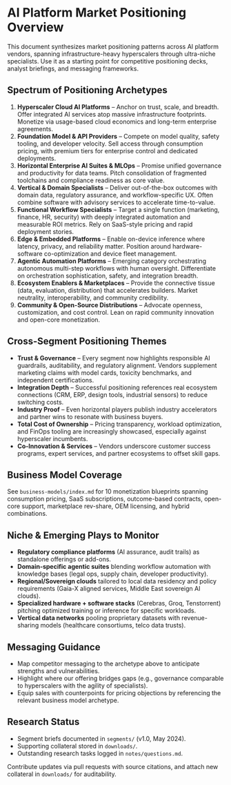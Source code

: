 # AI Platform Market Positioning Overview

This document synthesizes market positioning patterns across AI platform vendors, spanning infrastructure-heavy hyperscalers through ultra-niche specialists. Use it as a starting point for competitive positioning decks, analyst briefings, and messaging frameworks.

## Spectrum of Positioning Archetypes

1. **Hyperscaler Cloud AI Platforms** – Anchor on trust, scale, and breadth. Offer integrated AI services atop massive infrastructure footprints. Monetize via usage-based cloud economics and long-term enterprise agreements.
2. **Foundation Model & API Providers** – Compete on model quality, safety tooling, and developer velocity. Sell access through consumption pricing, with premium tiers for enterprise control and dedicated deployments.
3. **Horizontal Enterprise AI Suites & MLOps** – Promise unified governance and productivity for data teams. Pitch consolidation of fragmented toolchains and compliance readiness as core value.
4. **Vertical & Domain Specialists** – Deliver out-of-the-box outcomes with domain data, regulatory assurance, and workflow-specific UX. Often combine software with advisory services to accelerate time-to-value.
5. **Functional Workflow Specialists** – Target a single function (marketing, finance, HR, security) with deeply integrated automation and measurable ROI metrics. Rely on SaaS-style pricing and rapid deployment stories.
6. **Edge & Embedded Platforms** – Enable on-device inference where latency, privacy, and reliability matter. Position around hardware-software co-optimization and device fleet management.
7. **Agentic Automation Platforms** – Emerging category orchestrating autonomous multi-step workflows with human oversight. Differentiate on orchestration sophistication, safety, and integration breadth.
8. **Ecosystem Enablers & Marketplaces** – Provide the connective tissue (data, evaluation, distribution) that accelerates builders. Market neutrality, interoperability, and community credibility.
9. **Community & Open-Source Distributions** – Advocate openness, customization, and cost control. Lean on rapid community innovation and open-core monetization.

## Cross-Segment Positioning Themes

- **Trust & Governance** – Every segment now highlights responsible AI guardrails, auditability, and regulatory alignment. Vendors supplement marketing claims with model cards, toxicity benchmarks, and independent certifications.
- **Integration Depth** – Successful positioning references real ecosystem connections (CRM, ERP, design tools, industrial sensors) to reduce switching costs.
- **Industry Proof** – Even horizontal players publish industry accelerators and partner wins to resonate with business buyers.
- **Total Cost of Ownership** – Pricing transparency, workload optimization, and FinOps tooling are increasingly showcased, especially against hyperscaler incumbents.
- **Co-Innovation & Services** – Vendors underscore customer success programs, expert services, and partner ecosystems to offset skill gaps.

## Business Model Coverage

See `business-models/index.md` for 10 monetization blueprints spanning consumption pricing, SaaS subscriptions, outcome-based contracts, open-core support, marketplace rev-share, OEM licensing, and hybrid combinations.

## Niche & Emerging Plays to Monitor

- **Regulatory compliance platforms** (AI assurance, audit trails) as standalone offerings or add-ons.
- **Domain-specific agentic suites** blending workflow automation with knowledge bases (legal ops, supply chain, developer productivity).
- **Regional/Sovereign clouds** tailored to local data residency and policy requirements (Gaia-X aligned services, Middle East sovereign AI clouds).
- **Specialized hardware + software stacks** (Cerebras, Groq, Tenstorrent) pitching optimized training or inference for specific workloads.
- **Vertical data networks** pooling proprietary datasets with revenue-sharing models (healthcare consortiums, telco data trusts).

## Messaging Guidance

- Map competitor messaging to the archetype above to anticipate strengths and vulnerabilities.
- Highlight where our offering bridges gaps (e.g., governance comparable to hyperscalers with the agility of specialists).
- Equip sales with counterpoints for pricing objections by referencing the relevant business model archetype.

## Research Status

- Segment briefs documented in `segments/` (v1.0, May 2024).
- Supporting collateral stored in `downloads/`.
- Outstanding research tasks logged in `notes/questions.md`.

Contribute updates via pull requests with source citations, and attach new collateral in `downloads/` for auditability.
